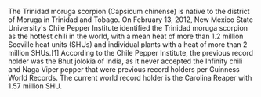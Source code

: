 The Trinidad moruga scorpion (Capsicum chinense) is native to the district of Moruga in Trinidad and Tobago. On February 13, 2012, New Mexico State University's Chile Pepper Institute identified the Trinidad moruga scorpion as the hottest chili in the world, with a mean heat of more than 1.2 million Scoville heat units (SHUs) and individual plants with a heat of more than 2 million SHUs.[1] According to the Chile Pepper Institute, the previous record holder was the Bhut jolokia of India, as it never accepted the Infinity chili and Naga Viper pepper that were previous record holders per Guinness World Records. The current world record holder is the Carolina Reaper with 1.57 million SHU.